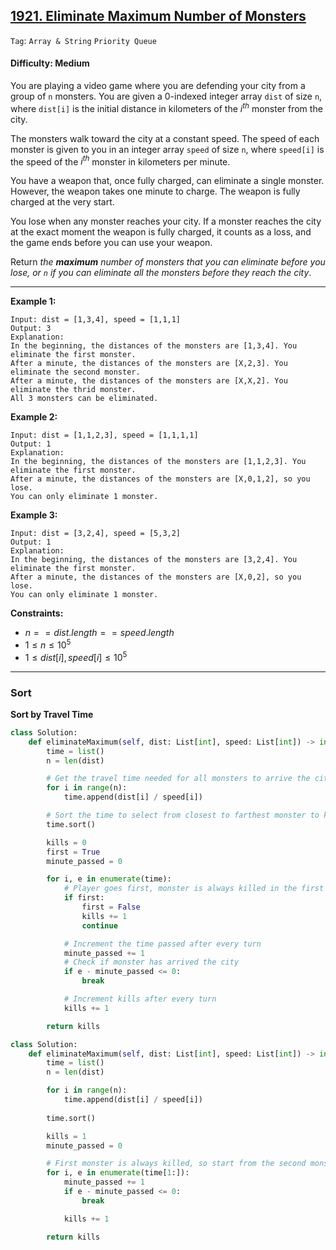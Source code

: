 ## [1921. Eliminate Maximum Number of Monsters](https://leetcode.com/problems/eliminate-maximum-number-of-monsters)

```Tag```: ```Array & String``` ```Priority Queue```

#### Difficulty: Medium

You are playing a video game where you are defending your city from a group of ```n``` monsters. You are given a 0-indexed integer array ```dist``` of size ```n```, where ```dist[i]``` is the initial distance in kilometers of the $i^{th}$ monster from the city.

The monsters walk toward the city at a constant speed. The speed of each monster is given to you in an integer array ```speed``` of size ```n```, where ```speed[i]``` is the speed of the $i^{th}$ monster in kilometers per minute.

You have a weapon that, once fully charged, can eliminate a single monster. However, the weapon takes one minute to charge. The weapon is fully charged at the very start.

You lose when any monster reaches your city. If a monster reaches the city at the exact moment the weapon is fully charged, it counts as a loss, and the game ends before you can use your weapon.

Return _the __maximum__ number of monsters that you can eliminate before you lose, or ```n``` if you can eliminate all the monsters before they reach the city_.

---

__Example 1:__
```
Input: dist = [1,3,4], speed = [1,1,1]
Output: 3
Explanation:
In the beginning, the distances of the monsters are [1,3,4]. You eliminate the first monster.
After a minute, the distances of the monsters are [X,2,3]. You eliminate the second monster.
After a minute, the distances of the monsters are [X,X,2]. You eliminate the thrid monster.
All 3 monsters can be eliminated.
```

__Example 2:__
```
Input: dist = [1,1,2,3], speed = [1,1,1,1]
Output: 1
Explanation:
In the beginning, the distances of the monsters are [1,1,2,3]. You eliminate the first monster.
After a minute, the distances of the monsters are [X,0,1,2], so you lose.
You can only eliminate 1 monster.
```

__Example 3:__
```
Input: dist = [3,2,4], speed = [5,3,2]
Output: 1
Explanation:
In the beginning, the distances of the monsters are [3,2,4]. You eliminate the first monster.
After a minute, the distances of the monsters are [X,0,2], so you lose.
You can only eliminate 1 monster.
```

__Constraints:__

- $n == dist.length == speed.length$
- $1 \le n \le 10^5$
- $1 \le dist[i], speed[i] \le 10^5$

---

### Sort

__Sort by Travel Time__

```Python
class Solution:
    def eliminateMaximum(self, dist: List[int], speed: List[int]) -> int:
        time = list()
        n = len(dist)

        # Get the travel time needed for all monsters to arrive the city
        for i in range(n):
            time.append(dist[i] / speed[i])

        # Sort the time to select from closest to farthest monster to kill
        time.sort()

        kills = 0
        first = True
        minute_passed = 0

        for i, e in enumerate(time):
            # Player goes first, monster is always killed in the first round
            if first:
                first = False
                kills += 1
                continue

            # Increment the time passed after every turn
            minute_passed += 1
            # Check if monster has arrived the city
            if e - minute_passed <= 0:
                break

            # Increment kills after every turn
            kills += 1

        return kills
```

```Python
class Solution:
    def eliminateMaximum(self, dist: List[int], speed: List[int]) -> int:
        time = list()
        n = len(dist)

        for i in range(n):
            time.append(dist[i] / speed[i])
        
        time.sort()

        kills = 1
        minute_passed = 0

        # First monster is always killed, so start from the second monster
        for i, e in enumerate(time[1:]):
            minute_passed += 1
            if e - minute_passed <= 0:
                break

            kills += 1

        return kills
```
